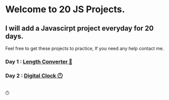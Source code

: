 # Welcome to 20 JS Projects.

## I will add a Javascirpt project everyday for 20 days.

Feel free to get these projects to practice, If you need any help contact me.


### Day 1 : <a href="https://github.com/OAAzab/20-JS-Projects/tree/main/Length%20Converter">Length Converter 📏</a>
### Day 2 : <a href="https://github.com/OAAzab/20-JS-Projects/tree/main/Clock">Digital Clock 🕛</a>
                                                                                   ⏱️
